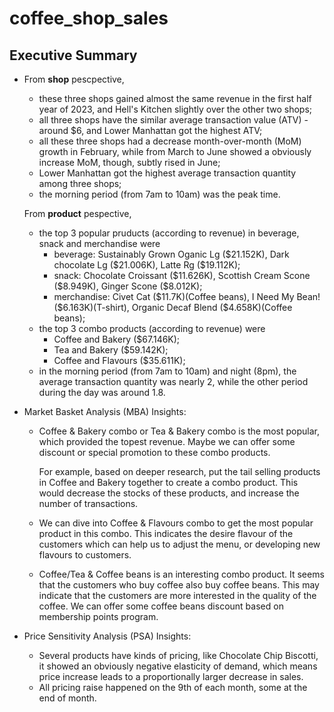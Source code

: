 # coffee_shop_sales
## Executive Summary

*   From **shop** pescpective, 

    *   these three shops gained almost the same revenue in the first half year of 2023, and Hell's Kitchen slightly over the other two shops;
    *   all three shops have the similar average transaction value (ATV) - around $6, and Lower Manhattan got the highest ATV;
    *   all these three shops had a decrease month-over-month (MoM) growth in February, while from March to June showed a obviously increase MoM, though, subtly rised in June;
    *   Lower Manhattan got the highest average transaction quantity among three shops;
    *   the morning period (from 7am to 10am) was the peak time.

    From **product** pespective, 

    - the top 3 popular pruducts (according to revenue) in beverage, snack and merchandise were
      - beverage: Sustainably Grown Oganic Lg ($21.152K), Dark chocolate  Lg (\$21.006K), Latte Rg (\$19.112K);
      - snack: Chocolate Croissant ($11.626K), Scottish Cream Scone (\$8.949K), Ginger Scone (\$8.012K);
      - merchandise: Civet Cat ($11.7K)(Coffee beans), I Need My Bean! (\$6.163K)(T-shirt), Organic Decaf Blend (\$4.658K)(Coffee beans);
    - the top 3 combo products (according to revenue) were
      - Coffee and Bakery ($67.146K);
      - Tea and Bakery ($59.142K);
      - Coffee and Flavours ($35.611K);
    - in the morning period (from 7am to 10am) and night (8pm), the average transaction quantity was nearly 2, while the other period during the day was around 1.8.

*   Market Basket Analysis (MBA) Insights:

    * Coffee & Bakery combo or Tea & Bakery combo is the most popular, which provided the topest revenue. Maybe we can offer some discount or special promotion to these combo products.

      For example, based on deeper research, put the tail selling products in Coffee and Bakery together to create a combo product. This would decrease the  stocks of these products, and increase the number of transactions.

    - We can dive into Coffee & Flavours combo to get the most popular product in this combo. This indicates the desire flavour of the customers which can help us  to adjust the menu, or developing new flavours to customers.

    - Coffee/Tea & Coffee beans is an interesting combo product. It seems that the customers who buy coffee also buy coffee beans. This may indicate that the customers are more interested in the quality of the coffee. We can offer some coffee beans discount based on membership points program. 

*   Price Sensitivity Analysis (PSA) Insights:

    *   Several products have kinds of pricing, like Chocolate Chip Biscotti, it showed an obviously negative elasticity of demand, which means price increase leads to a proportionally larger decrease in sales.
    *   All pricing raise happened on the 9th of each month, some at the end of month.
